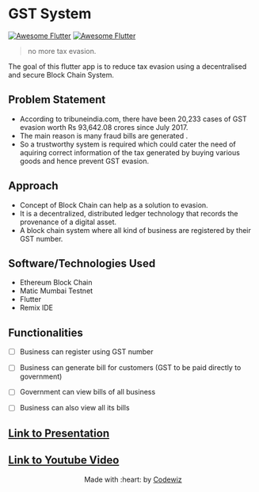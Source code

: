 # GST System
[![Awesome Flutter](https://img.shields.io/badge/Flutter-02569B?style=for-the-badge&logo=flutter&logoColor=white)]()
[![Awesome Flutter](https://img.shields.io/badge/Dart-0175C2?style=for-the-badge&logo=dart&logoColor=white)]()

> no more tax evasion.

The goal of this flutter app is to reduce tax evasion using a decentralised and secure Block Chain System.

<!-- ## Getting Started -->

<!-- This project is a starting point for a Flutter application. -->

<!-- A few resources to get you started if this is your first Flutter project: -->

<!-- - [Lab: Write your first Flutter app](https://flutter.dev/docs/get-started/codelab) -->
<!-- - [Cookbook: Useful Flutter samples](https://flutter.dev/docs/cookbook) -->

<!-- For help getting started with Flutter, view our
[online documentation](https://flutter.dev/docs), which offers tutorials,
samples, guidance on mobile development, and a full API reference. -->

## Problem Statement
- According to tribuneindia.com, there have been 20,233 cases of GST evasion worth Rs 93,642.08 crores since July 2017.
- The main reason is many fraud bills are generated .
- So a trustworthy system is required which could cater the need of aquiring correct information of the tax generated by buying various goods and hence prevent GST evasion.

## Approach
- Concept of Block Chain can help as a solution to evasion.
- It is a decentralized, distributed ledger technology that records the provenance of a digital asset.
- A block chain system where all kind of business are registered by their GST number.

## Software/Technologies Used
- Ethereum Block Chain
- Matic Mumbai Testnet
- Flutter
- Remix IDE

## Functionalities
- [ ]  Business can register using GST number
- [ ]  Business can generate bill for customers (GST to be paid directly to government)
- [ ]  Government can view bills of all business
- [ ]  Business can also view all its bills 


## [Link to Presentation](https://drive.google.com/file/d/1pNYX4b3dvrzvH-n4z-YidrzLbwVAtRiE/view?usp=sharing)
## [Link to Youtube Video]()

<p align="center">
	Made with :heart: by <a href="#">Codewiz</a>
</p>
